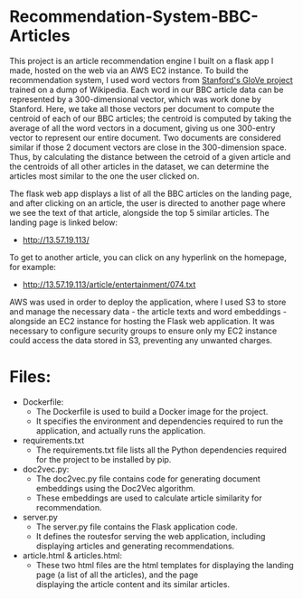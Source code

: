 # Recommendation-System-BBC-Articles

This project is an article recommendation engine I built on a flask app I made, hosted on the web via an AWS EC2 instance. To build the recommendation system, I used word vectors from [Stanford's GloVe project](https://nlp.stanford.edu/projects/glove/) trained on a dump of Wikipedia. Each word in our BBC article data can be represented by a 300-dimensional vector, which was work done by Stanford. Here, we take all those vectors per document to compute the centroid of each of our BBC articles; the centroid is computed by taking the average of all the word vectors in a document, giving us one 300-entry vector to represent our entire document. Two documents are considered similar if those 2 document vectors are close in the 300-dimension space. Thus, by calculating the distance between the cetroid of a given article and the centroids of all other articles in the dataset, we can determine the articles most similar to the one the user clicked on. 

The flask web app displays a list of all the BBC articles on the landing page, and after clicking on an article, the user is directed to another page where we see the text of that article, alongside the top 5 similar articles. The landing page is linked below: 
- http://13.57.19.113/

To get to another article, you can click on any hyperlink on the homepage, for example:
- http://13.57.19.113/article/entertainment/074.txt

AWS was used in order to deploy the application, where I used S3 to store and manage the necessary data - the article texts and word embeddings - alongside an EC2 instance for hosting the Flask web application. It was necessary to configure security groups to ensure only my EC2 instance could access the data stored in S3, preventing any unwanted charges.

# Files:
- Dockerfile:
    - The Dockerfile is used to build a Docker image for the project.
    - It specifies the environment and dependencies required to run the application, and actually runs the application.
- requirements.txt
    - The requirements.txt file lists all the Python dependencies required for the project to be installed by pip.
- doc2vec.py:
    - The doc2vec.py file contains code for generating document embeddings using the Doc2Vec algorithm.
    - These embeddings are used to calculate article similarity for recommendation.
- server.py
    - The server.py file contains the Flask application code.
    - It defines the routesfor serving the web application, including displaying articles and generating recommendations.
- article.html & articles.html:
    - These two html files are the html templates for displaying the landing page (a list of all the articles), and the page     
      displaying the article content and its similar articles.
